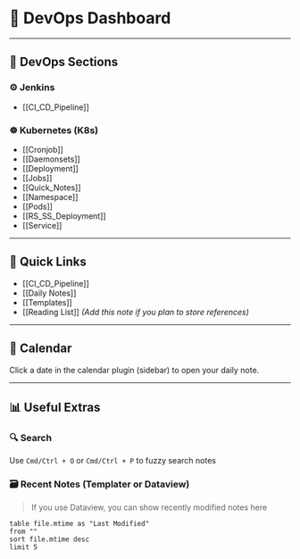 # 🧭 DevOps Dashboard

---
## 📁 DevOps Sections

### ⚙️ Jenkins
- [[CI_CD_Pipeline]]

### ☸️ Kubernetes (K8s)
- [[Cronjob]]
- [[Daemonsets]]
- [[Deployment]]
- [[Jobs]]
- [[Quick_Notes]]
- [[Namespace]]
- [[Pods]]
- [[RS_SS_Deployment]]
- [[Service]]

---

## 🔗 Quick Links
- [[CI_CD_Pipeline]]
- [[Daily Notes]]
- [[Templates]]
- [[Reading List]] *(Add this note if you plan to store references)*

---

## 📅 Calendar
Click a date in the calendar plugin (sidebar) to open your daily note.

---

## 📊 Useful Extras

### 🔍 Search
Use `Cmd/Ctrl + O` or `Cmd/Ctrl + P` to fuzzy search notes

### 🗃️ Recent Notes (Templater or Dataview)
> If you use Dataview, you can show recently modified notes here

```dataview
table file.mtime as "Last Modified"
from ""
sort file.mtime desc
limit 5
